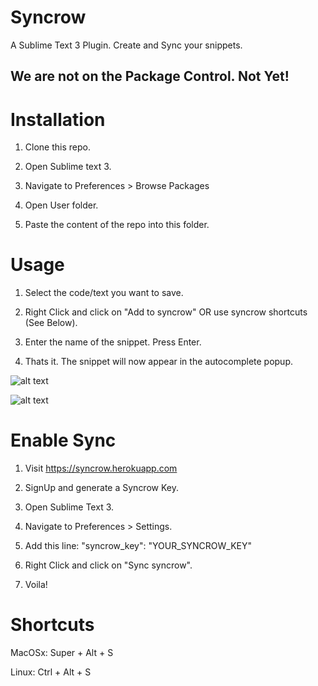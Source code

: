 # Syncrow

A Sublime Text 3 Plugin. Create and Sync your snippets.

## We are not on the Package Control. Not Yet!

# Installation

1. Clone this repo.

2. Open Sublime text 3. 

3. Navigate to Preferences > Browse Packages

4. Open User folder.

5. Paste the content of the repo into this folder.

# Usage

1. Select the code/text you want to save.

2. Right Click and click on "Add to syncrow" OR use syncrow shortcuts (See Below).

3. Enter the name of the snippet. Press Enter.

4. Thats it. The snippet will now appear in the autocomplete popup.

![alt text](https://raw.githubusercontent.com/Afzal7/syncroh-rails/9f2627c4b6f10b4d637121c638c54b5a9e7b5af0/app/assets/images/set_snippet.gif)

![alt text](https://raw.githubusercontent.com/Afzal7/syncroh-rails/9f2627c4b6f10b4d637121c638c54b5a9e7b5af0/app/assets/images/get_snippet.gif)

# Enable Sync

1. Visit https://syncrow.herokuapp.com

2. SignUp and generate a Syncrow Key.

3. Open Sublime Text 3.

4. Navigate to Preferences > Settings.

5. Add this line: "syncrow_key": "YOUR_SYNCROW_KEY"

6. Right Click and click on "Sync syncrow".

7. Voila!

# Shortcuts

  MacOSx: Super + Alt + S

  Linux: Ctrl + Alt + S
